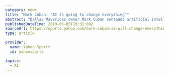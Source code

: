 ```yaml
---
category: news
title: "Mark Cuban: 'AI is going to change everything’"
abstract: "Dallas Mavericks owner Mark Cuban contends artificial intelligence, or AI, will transform our way of life. In a recent interview with Yahoo Finance Editor-in-Chief Andy Serwer, Cuban said the impact of AI across different industries and cultures will ..."
publishedDateTime: 2019-06-05T19:31:00Z
sourceUrl: https://sports.yahoo.com/mark-cuban-ai-will-change-everything-191303230.html
type: article

provider:
  name: Yahoo Sports
  id: yahoosports

topics:
  - AI
---
```

